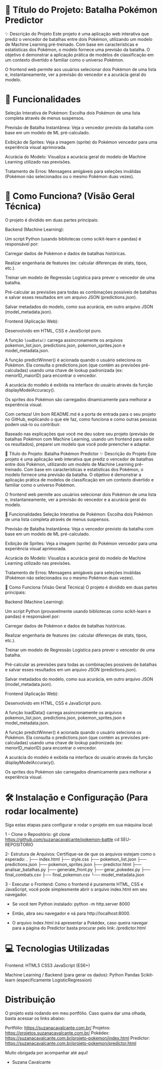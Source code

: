 # 🚀 Título do Projeto: Batalha Pokémon Predictor
✨ Descrição do Projeto
Este projeto é uma aplicação web interativa que prediz o vencedor de batalhas entre dois Pokémon, utilizando um modelo de Machine Learning pré-treinado. Com base em características e estatísticas dos Pokémon, o modelo fornece uma previsão da batalha. O objetivo é demonstrar a aplicação prática de modelos de classificação em um contexto divertido e familiar como o universo Pokémon.

O frontend web permite aos usuários selecionar dois Pokémon de uma lista e, instantaneamente, ver a previsão do vencedor e a acurácia geral do modelo.

# 🌟 Funcionalidades
Seleção Interativa de Pokémon: Escolha dois Pokémon de uma lista completa através de menus suspensos.

Previsão de Batalha Instantânea: Veja o vencedor previsto da batalha com base em um modelo de ML pré-calculado.

Exibição de Sprites: Veja a imagem (sprite) do Pokémon vencedor para uma experiência visual aprimorada.

Acurácia do Modelo: Visualiza a acurácia geral do modelo de Machine Learning utilizado nas previsões.

Tratamento de Erros: Mensagens amigáveis para seleções inválidas (Pokémon não selecionados ou o mesmo Pokémon duas vezes).

# 🧠 Como Funciona? (Visão Geral Técnica)
O projeto é dividido em duas partes principais:

Backend (Machine Learning):

Um script Python (usando bibliotecas como scikit-learn e pandas) é responsável por:

Carregar dados de Pokémon e dados de batalhas históricas.

Realizar engenharia de features (ex: calcular diferenças de stats, tipos, etc.).

Treinar um modelo de Regressão Logística para prever o vencedor de uma batalha.

Pré-calcular as previsões para todas as combinações possíveis de batalhas e salvar esses resultados em um arquivo JSON (predictions.json).

Salvar metadados do modelo, como sua acurácia, em outro arquivo JSON (model_metadata.json).

Frontend (Aplicação Web):

Desenvolvido em HTML, CSS e JavaScript puro.

A função <code>loadData()</code> carrega assincronamente os arquivos pokemon_list.json, predictions.json, pokemon_sprites.json e model_metadata.json.

A função predictWinner() é acionada quando o usuário seleciona os Pokémon. Ela consulta o predictions.json (que contém as previsões pré-calculadas) usando uma chave de lookup padronizada (ex: menorID_maiorID) para encontrar o vencedor.

A acurácia do modelo é exibida na interface do usuário através da função displayModelAccuracy().

Os sprites dos Pokémon são carregados dinamicamente para melhorar a experiência visual.

Com certeza! Um bom README.md é a porta de entrada para o seu projeto no GitHub, explicando o que ele faz, como funciona e como outras pessoas podem usá-lo ou contribuir.

Baseado nas explicações que você me deu sobre seu projeto (previsão de batalhas Pokémon com Machine Learning, usando um frontend para exibir os resultados), preparei um modelo que você pode preencher e adaptar.

🚀 Título do Projeto: Batalha Pokémon Predictor
✨ Descrição do Projeto
Este projeto é uma aplicação web interativa que prediz o vencedor de batalhas entre dois Pokémon, utilizando um modelo de Machine Learning pré-treinado. Com base em características e estatísticas dos Pokémon, o modelo fornece uma previsão da batalha. O objetivo é demonstrar a aplicação prática de modelos de classificação em um contexto divertido e familiar como o universo Pokémon.

O frontend web permite aos usuários selecionar dois Pokémon de uma lista e, instantaneamente, ver a previsão do vencedor e a acurácia geral do modelo.

🌟 Funcionalidades
Seleção Interativa de Pokémon: Escolha dois Pokémon de uma lista completa através de menus suspensos.

Previsão de Batalha Instantânea: Veja o vencedor previsto da batalha com base em um modelo de ML pré-calculado.

Exibição de Sprites: Veja a imagem (sprite) do Pokémon vencedor para uma experiência visual aprimorada.

Acurácia do Modelo: Visualiza a acurácia geral do modelo de Machine Learning utilizado nas previsões.

Tratamento de Erros: Mensagens amigáveis para seleções inválidas (Pokémon não selecionados ou o mesmo Pokémon duas vezes).

🧠 Como Funciona (Visão Geral Técnica)
O projeto é dividido em duas partes principais:

Backend (Machine Learning):

Um script Python (provavelmente usando bibliotecas como scikit-learn e pandas) é responsável por:

Carregar dados de Pokémon e dados de batalhas históricas.

Realizar engenharia de features (ex: calcular diferenças de stats, tipos, etc.).

Treinar um modelo de Regressão Logística para prever o vencedor de uma batalha.

Pré-calcular as previsões para todas as combinações possíveis de batalhas e salvar esses resultados em um arquivo JSON (predictions.json).

Salvar metadados do modelo, como sua acurácia, em outro arquivo JSON (model_metadata.json).

Frontend (Aplicação Web):

Desenvolvido em HTML, CSS e JavaScript puro.

A função loadData() carrega assincronamente os arquivos pokemon_list.json, predictions.json, pokemon_sprites.json e model_metadata.json.

A função predictWinner() é acionada quando o usuário seleciona os Pokémon. Ela consulta o predictions.json (que contém as previsões pré-calculadas) usando uma chave de lookup padronizada (ex: menorID_maiorID) para encontrar o vencedor.

A acurácia do modelo é exibida na interface do usuário através da função displayModelAccuracy().

Os sprites dos Pokémon são carregados dinamicamente para melhorar a experiência visual.

# 🛠️ Instalação e Configuração (Para rodar localmente)
Siga estas etapas para configurar e rodar o projeto em sua máquina local:

1 - Clone o Repositório:
git clone https://github.com/suzanacavalcante/pokemon-battle
cd SEU-REPOSITORIO

2- Estrutura de Arquivos:
Certifique-se de que os arquivos estejam como o esperado:
.
├── index.html
├── style.css
├── pokemon_list.json
├── predictions.json
├── pokemon_sprites.json
├── predictor.html
├── analisar_batalhas.py
├── generate_front.py
├── gerar_pokedex.py
├── final_combats.csv
├── final_pokemon.csv
└── model_metadata.json

3 - Executar o Frontend:
Como o frontend é puramente HTML, CSS e JavaScript, você pode simplesmente abrir o arquivo index.html em seu navegador.

  - Se você tem Python instalado:
  python -m http.server 8000

  - Então, abra seu navegador e vá para http://localhost:8000.

  - O arquivo index.html irá apresentar a Pokédex, caso queira navegar para a página do Predictor basta procurar pelo link:
  /predictor.html

# 💻 Tecnologias Utilizadas
Frontend:
HTML5
CSS3
JavaScript (ES6+)

Machine Learning / Backend (para gerar os dados):
Python
Pandas
Scikit-learn (especificamente LogisticRegression)

# Distribuição
O projeto está rodando em meu portfólio. 
Caso queira dar uma olhada, basta acessar os links abaixo:

Portfólio: https://suzanacavalcante.com.br/
Projetos: https://projetos.suzanacavalcante.com.br/
Pokédex: https://suzanacavalcante.com.br/projeto-pokemon/index.html
Predictor: https://suzanacavalcante.com.br/projeto-pokemon/predictor.html

Muito obrigada por acompanhar até aqui!

- Suzana Cavalcante

